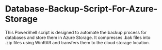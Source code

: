 # Database-Backup-Script-For-Azure-Storage
This PowerShell script is designed to automate the backup process for databases and store them in Azure Storage. It compresses .bak files into .zip files using WinRAR and transfers them to the cloud storage location.
